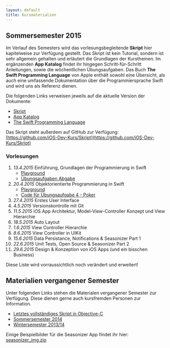 ```yaml
---
layout: default
title: Kursmaterialien
---
```


## Sommersemester 2015

Im Verlauf des Semesters wird das vorlesungsbegleitende **Skript** hier kapitelweise zur Verfügung gestellt. Das Skript ist kein Tutorial, sondern ist sehr allgemein gehalten und erläutert die Grundlagen der Kursthemen. Im ergänzenden **App Katalog** findet ihr hingegen Schritt-für-Schritt Anleitungen, sowie die wöchentlichen Übungsaufgaben. Das Buch **The Swift Programming Language** von Apple enthält sowohl eine Übersicht, als auch eine umfassende Dokumentation über die Programmiersprache Swift und wird uns als Referenz dienen.

Die folgenden Links verweisen jeweils auf die aktuelle Version der Dokumente:

- [Skript](https://github.com/iOS-Dev-Kurs/Skript/raw/master/dist/ios_dev_kurs_skript.pdf)
- [App Katalog](https://github.com/iOS-Dev-Kurs/Skript/raw/master/dist/ios_dev_kurs_app_katalog.pdf)
- [The Swift Programming Language](https://developer.apple.com/library/ios/documentation/Swift/Conceptual/Swift_Programming_Language/)

Das Skript steht außerdem auf GitHub zur Verfügung: [https://github.com/iOS-Dev-Kurs/Skript](https://github.com/iOS-Dev-Kurs/Skript)

### Vorlesungen

1. *13.4.2015* Einführung, Grundlagen der Programmierung in Swift
	- [Playground](https://github.com/iOS-Dev-Kurs/Skript/raw/master/dist/material/01%20-%20Grundlagen%20der%20Programmierung%20in%20Swift.playground.zip)
	- [Übungsaufgaben Abgabe](https://docs.google.com/forms/d/1upxTwhuNBNlbvEmcR7_h6mBDQUchChjQucUoNdie0r4/viewform?usp=send_form)
2. *20.4.2015* Objektorientierte Programmierung in Swift
	- [Playground](https://github.com/iOS-Dev-Kurs/Skript/raw/master/dist/material/02%20-%20Objektorientierte%20Programmierung%20in%20Swift.playground.zip)
	- [Code für Übungsaufgabe 4 - Poker](https://gist.github.com/knly/d5d389426560cb502f8e)
3. *27.4.2015* Erstes User Interface
4. *4.5.2015* Versionskontrolle mit Git
5. *11.5.2015* iOS App Architektur, Model-View-Controller Konzept und View Hierarchie
6. *18.5.2015* Auto Layout
7. *1.6.2015* View Controller Hierarchie
8. *8.6.2015* View Controller in UIKit
9. *15.6.2015* Data Persistance, Notifications & Seasonizer Part 1
10. *22.6.2015* Unit Tests, Open Source & Seasonizer Part 2
11. *29.6.2015* Design & Konzeption von iOS Apps (und ein bisschen Business)

Diese Liste wird vorraussichtlich noch verändert und erweitert!

## Materialien vergangener Semester

Unter folgenden Links stehen die Materialen vergangener Semester zur Verfügung. Diese dienen gerne auch kursfremden Personen zur Information.

- [Letztes vollständiges Skript in Objective-C](https://github.com/iOS-Dev-Kurs/Skript/tree/public/dist)
- [Sommersemester 2014](https://github.com/iOS-Dev-Kurs/Skript/v2/public/dist)
- [Wintersemester 2013/14](https://github.com/iOS-Dev-Kurs/Skript/tree/pre-v2/dist/public)

Einige Beispielbilder für die Seasonizer App findet ihr hier: [seasonizer_img.zip](seasonizer_img.zip)
